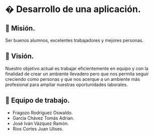 # &#xE225B6; Desarrollo de una aplicación.

## &#x1F539; Misión.
Ser buenos alumnos, excelentes trabajadores y mejores personas.

## &#x1F539; Visión.
Nuestro objetivo actual es trabajar eficientemente en equipo y con la finalidad de crear un ambiente llevadero pero que nos permita seguir creciendo como personas y que nos acerque a un ambiente más profesional para ampliar nuestras oportunidades laborales.

## &#x1F539; Equipo de trabajo.
- Fragozo Rodriguez Oswaldo. 
- García Chávez Tomás Adrian.
- José Iván Vázquez Ramón.
- Rios Cortes Juan Ulises.
